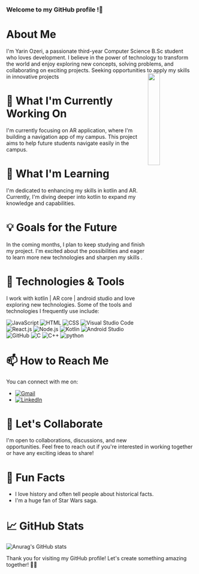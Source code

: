 ### Welcome to my GitHub profile !👋

# About Me
I'm Yarin Ozeri, a passionate third-year Computer Science B.Sc student who loves development. I believe in the power of technology to transform the world and enjoy exploring new concepts, solving problems, and collaborating on exciting projects. Seeking opportunities to apply my skills in innovative projects
<img src = https://camo.githubusercontent.com/f1f2bc6e7ec110b34bab4ec55aa5c93ebae552ae011f5756bd7b7f783d627a6d/68747470733a2f2f63646e2e6472696262626c652e636f6d2f75736572732f313136323037372f73637265656e73686f74732f333834383931342f70726f6772616d6d65722e676966 width = 25% height = 25% align = "right">

 # 🚀 What I'm Currently Working On
I'm currently focusing on AR application, where I'm building a navigation app of my campus. This project aims to help future students navigate easily in the campus.

# 🌱 What I'm Learning
I'm dedicated to enhancing my skills in kotlin and AR. Currently, I'm diving deeper into kotlin to expand my knowledge and capabilities.

# 💡 Goals for the Future
In the coming months, I plan to keep studying and finish my project. I'm excited about the possibilities and eager to learn more new technologies and sharpen my skills .

# 🔧 Technologies & Tools
I work with kotlin | AR core | android studio
and love exploring new technologies. Some of the tools and technologies I frequently use include:

![JavaScript](https://img.shields.io/badge/JavaScript-F7DF1E?style=for-the-badge&logo=javascript&logoColor=black)
![HTML](https://img.shields.io/badge/HTML5-E34F26?style=for-the-badge&logo=html5&logoColor=white)
![CSS](https://img.shields.io/badge/CSS3-1572B6?style=for-the-badge&logo=css3&logoColor=white)
![Visual Studio Code](https://img.shields.io/badge/Visual%20Studio%20Code-007ACC?style=for-the-badge&logo=visual-studio-code&logoColor=white)
![React.js](https://img.shields.io/badge/React-61DAFB?style=for-the-badge&logo=react&logoColor=black)
![Node.js](https://img.shields.io/badge/Node.js-43853D?style=for-the-badge&logo=node.js&logoColor=white)
![Kotlin](https://img.shields.io/badge/Kotlin-0095D5?style=for-the-badge&logo=kotlin&logoColor=white)
![Android Studio](https://img.shields.io/badge/Android%20Studio-3DDC84?style=for-the-badge&logo=android-studio&logoColor=white)
![GitHub](https://img.shields.io/badge/-GitHub-000?style=for-the-badge?style=flat-square&logo=github)
![C](https://img.shields.io/badge/-C-00599C?style=for-the-badge&logo=c&logoColor=white)
![C++](https://img.shields.io/badge/-C++-00599C?style=for-the-badge&logo=c%2B%2B&logoColor=white)
![python](https://img.shields.io/badge/Python-3776AB?style=for-the-badge&logo=python&logoColor=white)



# 📫 How to Reach Me
You can connect with me on:
+ [![Gmail](https://img.shields.io/badge/Gmail-D14836?style=for-the-badge&logo=gmail&logoColor=white)](mailto:ozeriyarin@gmail.com)
+ <a href="https://www.linkedin.com/in/yarin-ozeri">
  <img src="https://img.shields.io/badge/LinkedIn-0077B5?style=for-the-badge&logo=linkedin&logoColor=white" alt="LinkedIn">
</a>


# 🤝 Let's Collaborate
I'm open to collaborations, discussions, and new opportunities. Feel free to reach out if you're interested in working together or have any exciting ideas to share!

# 🌟 Fun Facts
+ I love history and often tell people about historical facts.
+ I'm a huge fan of Star Wars saga.

# 📈 GitHub Stats
![Anurag's GitHub stats](https://github-readme-stats.vercel.app/api?username=ozeriyarin&show_icons=true&theme=dark)




Thank you for visiting my GitHub profile! Let's create something amazing together! 🚀✨


